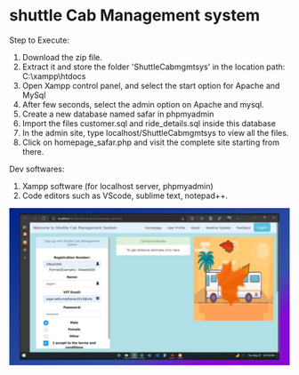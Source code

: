 # shuttle Cab Management system

Step to Execute:
1)	Download the zip file.
2)	Extract it and store the folder 'ShuttleCabmgmtsys' in the location path: C:\xampp\htdocs
3)	Open Xampp control panel, and select the start option for Apache and MySql
4)	After few seconds, select the admin option on Apache and mysql.
5)	Create a new database named safar in phpmyadmin
6)	Import the files customer.sql and ride_details.sql inside this database
7)	In the admin site, type localhost/ShuttleCabmgmtsys to view all the files.
8)	Click on homepage_safar.php and visit the complete site starting from there.

Dev softwares: 
1)	Xampp software (for localhost server, phpmyadmin)
2)	Code editors such as VScode, sublime text, notepad++.

![screenshot](ShuttleCabmgmtsys/screenshots/ss1.png)
